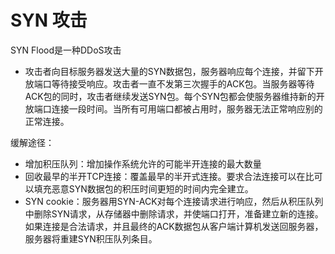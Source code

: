# SYN 攻击

SYN Flood是一种DDoS攻击

- 攻击者向目标服务器发送大量的SYN数据包，服务器响应每个连接，并留下开放端口等待接受响应。攻击者一直不发第三次握手的ACK包。当服务器等待ACK包的同时，攻击者继续发送SYN包。每个SYN包都会使服务器维持新的开放端口连接一段时间。当所有可用端口都被占用时，服务器无法正常响应别的正常连接。



缓解途径：

- 增加积压队列：增加操作系统允许的可能半开连接的最大数量
- 回收最早的半开TCP连接：覆盖最早的半开式连接。要求合法连接可以在比可以填充恶意SYN数据包的积压时间更短的时间内完全建立。
- SYN cookie：服务器用SYN-ACK对每个连接请求进行响应，然后从积压队列中删除SYN请求，从存储器中删除请求，并使端口打开，准备建立新的连接。如果连接是合法请求，并且最终的ACK数据包从客户端计算机发送回服务器，服务器将重建SYN积压队列条目。


